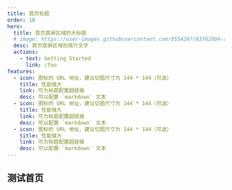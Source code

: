 ```yaml
---
title: 首页标题
order: 10
hero:
  title: 首页首屏区域的大标题
  # image: https://user-images.githubusercontent.com/9554297/83762004-a0761b00-a6a9-11ea-83b4-9c8ff721d4b8.png
  desc: 首页首屏区域的简介文字
  actions:
    - text: Getting Started
      link: /foo
features:
  - icon: 图标的 URL 地址，建议切图尺寸为 144 * 144（可选）
    title: 性能强大
    link: 可为标题配置超链接
    desc: 可以配置 `markdown` 文本
  - icon: 图标的 URL 地址，建议切图尺寸为 144 * 144（可选）
    title: 性能强大
    link: 可为标题配置超链接
    desc: 可以配置 `markdown` 文本
  - icon: 图标的 URL 地址，建议切图尺寸为 144 * 144（可选）
    title: 性能强大
    link: 可为标题配置超链接
    desc: 可以配置 `markdown` 文本
---
```


## 测试首页
